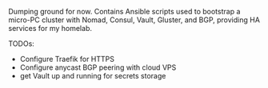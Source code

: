 Dumping ground for now. Contains Ansible scripts used to bootstrap a micro-PC cluster with Nomad, Consul, Vault, Gluster, and BGP, providing HA services for my homelab.

TODOs:
- Configure Traefik for HTTPS
- Configure anycast BGP peering with cloud VPS
- get Vault up and running for secrets storage

